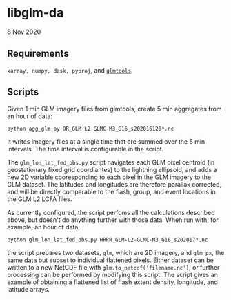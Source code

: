 # libglm-da

8 Nov 2020

## Requirements
`xarray, numpy, dask, pyproj`, and [`glmtools`](https://github.com/deeplycloudy/glmtools).

## Scripts

Given 1 min GLM imagery files from glmtools, create 5 min aggregates from an hour of data:
```
python agg_glm.py OR_GLM-L2-GLMC-M3_G16_s202016120*.nc
```
It writes imagery files at a single time that are summed over the 5 min intervals. The time interval is configurable in the script.

The `glm_lon_lat_fed_obs.py` script navigates each GLM pixel centroid (in geostationary fixed grid coordiantes) to the lightning ellipsoid, and adds a new 2D variable cooresponding to each pixel in the GLM imagery to the GLM dataset. The latitudes and longitudes are therefore parallax corrected, and will be directly comparable to the flash, group, and event locations in the GLM L2 LCFA files.

As currently configured, the script perfoms all the calculations described above, but doesn't do anything further with those data. When run with, for example, an hour of data,
```
python glm_lon_lat_fed_obs.py HRRR_GLM-L2-GLMC-M3_G16_s202017*.nc
```
the script prepares two datasets, `glm`, which are 2D imagery, and `glm_px`, the same data but subset to individual flattened pixels. Either dataset can be written to a new NetCDF file with `glm.to_netcdf('filename.nc')`, or further processing can be performed by modifying this script. The script gives an example of obtaining a flattened list of flash extent density, longitude, and latitude arrays.
